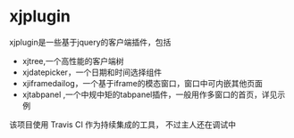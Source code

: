 xjplugin
========

xjplugin是一些基于jquery的客户端插件，包括
- xjtree,一个高性能的客户端树  
- xjdatepicker，一个日期和时间选择组件 
- xjiframedailog，一个基于iframe的模态窗口，窗口中可内嵌其他页面
- xjtabpanel ,一个中规中矩的tabpanel插件，一般用作多窗口的首页，详见示例 

该项目使用 Travis CI  作为持续集成的工具， 不过主人还在调试中